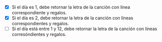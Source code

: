 ﻿- [x] Si el día es 1, debe retornar la letra de la canción con línea correspondiente y regalos.
- [x] Si el día es 2, debe retornar la letra de la canción con líneas correspondientes y regalos.
- [ ] Si el día está entre 1 y 12, debe retornar la letra de la canción con líneas corresóndientes y regalos.